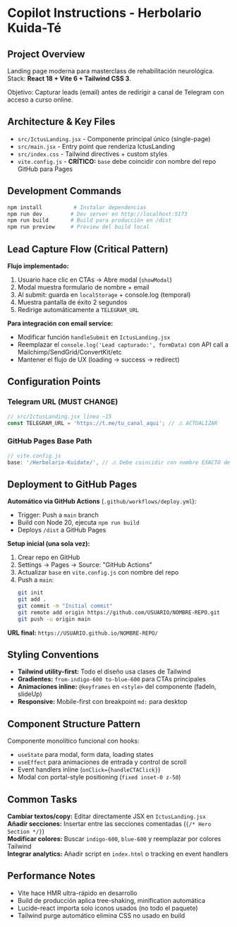 # Copilot Instructions - Herbolario Kuida-Té

## Project Overview
Landing page moderna para masterclass de rehabilitación neurológica. Stack: **React 18 + Vite 6 + Tailwind CSS 3**.

Objetivo: Capturar leads (email) antes de redirigir a canal de Telegram con acceso a curso online.

## Architecture & Key Files

- `src/IctusLanding.jsx` - Componente principal único (single-page)
- `src/main.jsx` - Entry point que renderiza IctusLanding
- `src/index.css` - Tailwind directives + custom styles
- `vite.config.js` - **CRÍTICO:** `base` debe coincidir con nombre del repo GitHub para Pages

## Development Commands

```bash
npm install          # Instalar dependencias
npm run dev         # Dev server en http://localhost:5173
npm run build       # Build para producción en /dist
npm run preview     # Preview del build local
```

## Lead Capture Flow (Critical Pattern)

**Flujo implementado:**
1. Usuario hace clic en CTAs → Abre modal (`showModal`)
2. Modal muestra formulario de nombre + email
3. Al submit: guarda en `localStorage` + console.log (temporal)
4. Muestra pantalla de éxito 2 segundos
5. Redirige automáticamente a `TELEGRAM_URL`

**Para integración con email service:**
- Modificar función `handleSubmit` en `IctusLanding.jsx`
- Reemplazar el `console.log('Lead capturado:', formData)` con API call a Mailchimp/SendGrid/ConvertKit/etc
- Mantener el flujo de UX (loading → success → redirect)

## Configuration Points

### Telegram URL (MUST CHANGE)
```jsx
// src/IctusLanding.jsx línea ~15
const TELEGRAM_URL = 'https://t.me/tu_canal_aqui'; // ⚠️ ACTUALIZAR
```

### GitHub Pages Base Path
```js
// vite.config.js
base: '/Herbolario-Kuidate/', // ⚠️ Debe coincidir con nombre EXACTO del repo
```

## Deployment to GitHub Pages

**Automático via GitHub Actions** (`.github/workflows/deploy.yml`):
- Trigger: Push a `main` branch
- Build con Node 20, ejecuta `npm run build`
- Deploys `/dist` a GitHub Pages

**Setup inicial (una sola vez):**
1. Crear repo en GitHub
2. Settings → Pages → Source: "GitHub Actions"
3. Actualizar `base` en `vite.config.js` con nombre del repo
4. Push a `main`:
   ```bash
   git init
   git add .
   git commit -m "Initial commit"
   git remote add origin https://github.com/USUARIO/NOMBRE-REPO.git
   git push -u origin main
   ```

**URL final:** `https://USUARIO.github.io/NOMBRE-REPO/`

## Styling Conventions

- **Tailwind utility-first:** Todo el diseño usa clases de Tailwind
- **Gradientes:** `from-indigo-600 to-blue-600` para CTAs principales
- **Animaciones inline:** `@keyframes` en `<style>` del componente (fadeIn, slideUp)
- **Responsive:** Mobile-first con breakpoint `md:` para desktop

## Component Structure Pattern

Componente monolítico funcional con hooks:
- `useState` para modal, form data, loading states
- `useEffect` para animaciones de entrada y control de scroll
- Event handlers inline (`onClick={handleCTAClick}`)
- Modal con portal-style positioning (`fixed inset-0 z-50`)

## Common Tasks

**Cambiar textos/copy:** Editar directamente JSX en `IctusLanding.jsx`  
**Añadir secciones:** Insertar entre las secciones comentadas (`{/* Hero Section */}`)  
**Modificar colores:** Buscar `indigo-600`, `blue-600` y reemplazar por colores Tailwind  
**Integrar analytics:** Añadir script en `index.html` o tracking en event handlers

## Performance Notes

- Vite hace HMR ultra-rápido en desarrollo
- Build de producción aplica tree-shaking, minification automática
- Lucide-react importa solo iconos usados (no todo el paquete)
- Tailwind purge automático elimina CSS no usado en build
